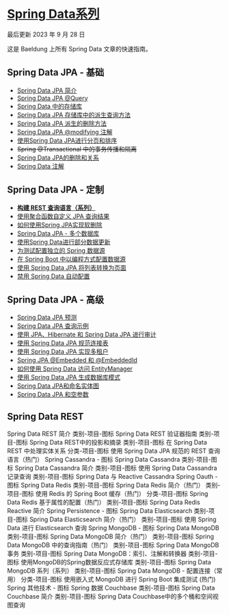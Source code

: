 # [Spring Data系列](https://www.baeldung.com/spring-data)

最后更新 2023 年 9 月 28 日

这是 Baeldung 上所有 Spring Data 文章的快速指南。

## Spring Data JPA - 基础

- [Spring Data JPA 简介](/persistence-modules/spring-data-jpa-simple/the-persistence-layer-with-spring-data-jpa_zh.md)
- [Spring Data JPA @Query](/persistence-modules/spring-data-jpa-simple/spring-data-jpa-query_zh.md)
- [Spring Data 中的存储库](/persistence-modules/spring-data-jpa-simple/spring-data-repositories_zh.md)
- [Spring Data JPA 存储库中的派生查询方法](/persistence-modules/spring-data-jpa-simple/spring-data-derived-queries_zh.md)
- [Spring Data JPA 派生的删除方法](/persistence-modules/spring-data-jpa-crud/spring-data-jpa-deleteby_zh.md)
- [Spring Data JPA @modifying 注解](/persistence-modules/spring-data-jpa-simple/spring-data-jpa-modifying-annotation_zh.md)
- [使用Spring Data JPA进行分页和排序](/persistence-modules/spring-data-jpa-simple/spring-data-jpa-pagination-sorting_zh.md)
- ~~Spring @Transactional 中的事务传播和隔离~~
- [Spring Data JPA的删除和关系](/persistence-modules/spring-data-jpa-crud/spring-data-jpa-delete_zh.md)
- [Spring Data 注解](/spring-boot-modules/spring-boot-annotations/spring-data-annotations_zh.md)

## Spring Data JPA - 定制

- __[构建 REST 查询语言（系列）](spring-rest-api-query-search-language-tutorial_zh.md)__
- [使用聚合函数自定义 JPA 查询结果](/persistence-modules/spring-data-jpa-simple/jpa-queries-custom-result-with-aggregation-functions_zh.md)
- [如何使用Spring JPA实现软删除](/persistence-modules/spring-data-jpa-crud/spring-jpa-soft-delete_zh.md)
- [Spring Data JPA - 多个数据库](/persistence-modules/spring-data-jpa-enterprise/spring-data-jpa-multiple-databases_zh.md)
- [使用Spring Data进行部分数据更新](/persistence-modules/spring-data-jpa-enterprise/spring-data-partial-update_zh.md)
- [为测试配置独立的 Spring 数据源](/persistence-modules/spring-boot-persistence/spring-testing-separate-data-source_zh.md)
- [在 Spring Boot 中以编程方式配置数据源](/persistence-modules/spring-boot-persistence/spring-boot-configure-data-source-programmatic_zh.md)
- [使用 Spring Data JPA 将列表转换为页面](/persistence-modules/spring-data-jpa-query-4/spring-data-jpa-convert-list-page_zh.md)
- [禁用 Spring Data 自动配置](/spring-boot-modules/spring-boot-data/spring-data-disable-auto-config_zh.md)

## Spring Data JPA - 高级

- [Spring Data JPA 预测](/persistence-modules/spring-data-jpa-simple/spring-data-jpa-projections_zh.md)
- [Spring Data JPA 查询示例](/persistence-modules/spring-data-jpa-query/spring-data-query-by-example_zh.md)
- [使用 JPA、Hibernate 和 Spring Data JPA 进行审计](/persistence-modules/spring-data-jpa-query-2/database-auditing-jpa_zh.md)
- [使用 Spring Data JPA 规范连接表](/persistence-modules/spring-data-jpa-query-3/spring-jpa-joining-tables_zh.md)
- [使用 Spring Data JPA 实现多租户](/persistence-modules/spring-jpa-2/multitenancy-with-spring-data-jpa_zh.md)
- [Spring JPA @Embedded 和 @EmbeddedId](/persistence-modules/spring-data-jpa-annotations/spring-jpa-embedded-method-parameters_zh.md)
- [如何使用 Spring Data 访问 EntityManager](/persistence-modules/spring-data-jpa-repo-2/spring-data-entitymanager_zh.md)
- [使用 Spring Data JPA 生成数据库模式](/persistence-modules/spring-boot-persistence/spring-boot-data-sql-and-schema-sql_zh.md)
- [Spring Data JPA和命名实体图](/persistence-modules/spring-data-jpa-query/spring-data-jpa-named-entity-graphs_zh.md)
- [Spring Data JPA 和空参数](/persistence-modules/spring-data-jpa-simple/spring-data-derived-queries_zh.md)

## Spring Data REST

Spring Data REST 简介
类别-项目-图标
Spring Data REST 验证器指南
类别-项目-图标
Spring Data REST中的投影和摘录
类别-项目-图标
在 Spring Data REST 中处理实体关系
分类-项目-图标
使用 Spring Data JPA 规范的 REST 查询语言（热门）
 Spring Cassandra - 图标
Spring Data Cassandra
类别-项目-图标
Spring Data Cassandra 简介
类别-项目-图标
使用 Spring Data Cassandra 记录查询
类别-项目-图标
Spring Data 与 Reactive Cassandra
 Spring Oauth - 图标
Spring Data Redis
类别-项目-图标
Spring Data Redis 简介（热门）
类别-项目-图标
使用 Redis 的 Spring Boot 缓存（热门）
分类-项目-图标
Spring Data Redis 基于属性的配置（热门）
类别-项目-图标
Spring Data Redis Reactive 简介
 Spring Persistence - 图标
Spring Data Elasticsearch
类别-项目-图标
Spring Data Elasticsearch 简介（热门）
类别-项目-图标
使用 Spring Data 进行 Elasticsearch 查询
 Spring MongoDB - 图标
Spring Data MongoDB
类别-项目-图标
Spring Data MongoDB 简介（热门）
类别-项目-图标
Spring Data MongoDB 中的查询指南（热门）
类别-项目-图标
Spring Data MongoDB 事务
类别-项目-图标
Spring Data MongoDB：索引、注解和转换器
类别-项目-图标
使用MongoDB的Spring数据反应式存储库
类别-项目-图标
Spring Data MongoDB 系列（系列）
类别-项目-图标
Spring Data MongoDB - 配置连接（常用）
分类-项目-图标
使用嵌入式 MongoDB 进行 Spring Boot 集成测试 (热门)
 Spring 其他技术 - 图标
Spring 数据 Couchbase
类别-项目-图标
Spring Data Couchbase 简介
类别-项目-图标
Spring Data Couchbase中的多个桶和空间视图查询
